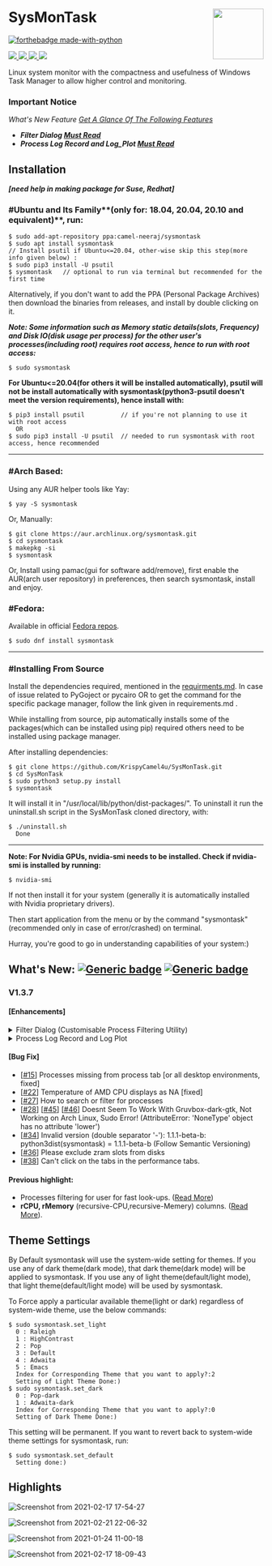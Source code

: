 # SysMonTask  <img align="right" width="100" height="100" src="https://user-images.githubusercontent.com/48773008/108200308-4d170080-7144-11eb-8354-0c528c7b1ac2.png">
[![forthebadge made-with-python](http://ForTheBadge.com/images/badges/made-with-python.svg)](https://www.python.org/)

<p align="left">
<a href="https://github.com/KrispyCamel4u/SysMonTask/commit-activity">
    <img src="https://img.shields.io/badge/Maintained%3F-yes-green.svg">
</a>

<a href="https://github.com/KrispyCamel4u/SysMonTask/tags/">
    <img src="https://img.shields.io/github/v/tag/KrispyCamel4u/SysMonTask.svg">
</a>
<a href="https://github.com/KrispyCamel4u/SysMonTask/master/LICENSE">
    <img src="https://img.shields.io/github/license/KrispyCamel4u/SysMonTask.svg">
</a>

<a href="https://github.com/KrispyCamel4u">
    <img src="https://img.shields.io/badge/Need%20help%3F-Ask-27B89C">
</a>
</p>

Linux system monitor with the compactness and usefulness of Windows Task Manager to allow higher control and monitoring.

### Important Notice
*What's New Feature [Get A Glance Of The Following Features](https://github.com/KrispyCamel4u/SysMonTask#whats-new--)*
- ***Filter Dialog [Must Read](https://github.com/KrispyCamel4u/SysMonTask/blob/master/DOCS.md#filter-dialog-view-filter)*** 
- ***Process Log Record and Log_Plot [Must Read](https://github.com/KrispyCamel4u/SysMonTask/blob/master/DOCS.md#process-log-recordplot)***

## Installation
***[need help in making package for Suse, Redhat]***

### #Ubuntu and Its Family**(only for: 18.04, 20.04, 20.10 and equivalent)**, run: 
```
$ sudo add-apt-repository ppa:camel-neeraj/sysmontask
$ sudo apt install sysmontask
// Install psutil if Ubuntu<=20.04, other-wise skip this step(more info given below) : 
$ sudo pip3 install -U psutil
$ sysmontask   // optional to run via terminal but recommended for the first time 
```
Alternatively, if you don't want to add the PPA (Personal Package Archives) then download the binaries from releases, and install by double clicking on it.

***Note: Some information such as Memory static details(slots, Frequency) and Disk IO(disk usage per process) for the other user's processes(including root) requires root access, hence to run with root access:***
```
$ sudo sysmontask
```
**For Ubuntu<=20.04(for others it will be installed automatically), psutil will not be install automatically with sysmontask(python3-psutil doesn't meet the version requirements), hence install with:**

```
$ pip3 install psutil          // if you're not planning to use it with root access
  OR
$ sudo pip3 install -U psutil  // needed to run sysmontask with root access, hence recommended
```
---

### #Arch Based:
Using any AUR helper tools like Yay:
```
$ yay -S sysmontask
```
Or, Manually:
```
$ git clone https://aur.archlinux.org/sysmontask.git
$ cd sysmontask
$ makepkg -si
$ sysmontask
```
Or,
Install using pamac(gui for software add/remove), first enable the AUR(arch user repository) in preferences, then search sysmontask, install and enjoy.

### #Fedora:

Available in official [Fedora repos](https://src.fedoraproject.org/rpms/sysmontask).
```
$ sudo dnf install sysmontask
```
---
### #Installing From Source
Install the dependencies required, mentioned in the [requirments.md](https://github.com/KrispyCamel4u/SysMonTask/blob/master/requirements.md). In case of issue related to PyGoject or pycairo OR to get the command for the specific package manager, follow the link given in requirements.md . 

While installing from source, pip automatically installs some of the packages(which can be installed using pip) required others need to be installed using package manager.

After installing dependencies:
```
$ git clone https://github.com/KrispyCamel4u/SysMonTask.git
$ cd SysMonTask
$ sudo python3 setup.py install
$ sysmontask
```
It will install it in "/usr/local/lib/python<version>/dist-packages/".
To uninstall it run the uninstall.sh script in the SysMonTask cloned directory, with:
```
$ ./uninstall.sh
  Done
```

---

**Note: For Nvidia GPUs, nvidia-smi needs to be installed. Check if nvidia-smi is installed by running:**
```
$ nvidia-smi
```
If not then install it for your system (generally it is automatically installed with Nvidia proprietary drivers).

Then start application from the menu or by the command "sysmontask" (recommended only in case of error/crashed) on terminal.

Hurray, you're good to go in understanding capabilities of your system:)


## What's New: [![Generic badge](https://img.shields.io/badge/What's_New-History-red.svg)](https://github.com/KrispyCamel4u/SysMonTask/blob/master/HISTORY.md) [![Generic badge](https://img.shields.io/badge/Read_More-Docs-blueviolet.svg)](https://github.com/KrispyCamel4u/SysMonTask/blob/master/DOCS.md)

### V1.3.7
#### [Enhancements]
<details>
 <summary>Filter Dialog (Customisable Process Filtering Utility)</summary> 
 
 Highly Customisable fearure to preicisely pin-point the unwanted process to filter them out. Can be accesed from **View->Filter**
 **Strict Syntex and semantic** need to be followed to use it, ***Hence [Must Read](https://github.com/KrispyCamel4u/SysMonTask/blob/master/DOCS.md#filter-dialog-view-filter) the Docs to use it*** 
 ![Screenshot from 2021-04-14 22-42-58](https://user-images.githubusercontent.com/48773008/114751481-d298e480-9d72-11eb-8fc2-13b370b557f2.png)
 
 A simple TYPE:I use given below:
 
 To filter out process which contains a peculiar word in its Name, Owner and Command, add the word in Filter as given below:
 ```<word>:1```
 
 ***NOTE:** Using without Filter will show all the processes. Since python is not a Fast executing language, the CPU utilisation will be more than 1% in steady state. Using Filter to remove all root process reduces the burden a improved performance can be seen. Hence for **low end systems** use FILTER.*
 
</details>

<details>
    <summary>Process Log Record and Log Plot</summary>

Process performance metrics can be recorded as Logs in **$HOME/sysmontask_log** directory using Record button on selected process and can be visualised using Log_Plot. [Read More](https://github.com/KrispyCamel4u/SysMonTask/blob/master/DOCS.md#process-log-recordplot)

**Record**

![Screenshot from 2021-04-14 22-42-58](https://user-images.githubusercontent.com/48773008/114751481-d298e480-9d72-11eb-8fc2-13b370b557f2.png)

**Log_Plot** utility uses matplotlib(python3-matplotlib) and it is not installed automatically. To use it install matplotlib via pip3 or pacakge manager.

![Screenshot from 2021-04-16 11-42-51](https://user-images.githubusercontent.com/48773008/114979668-ea728480-9ea8-11eb-8655-e8730a32418e.png)


</details>

#### [Bug Fix]
- [[#15](https://github.com/KrispyCamel4u/SysMonTask/issues/15)] Processes missing from process tab [or all desktop environments, fixed]
- [[#22](https://github.com/KrispyCamel4u/SysMonTask/issues/22)] Temperature of AMD CPU displays as NA [fixed]
- [[#27](https://github.com/KrispyCamel4u/SysMonTask/issues/27)] How to search or filter for processes
- [[#28](https://github.com/KrispyCamel4u/SysMonTask/issues/28)] [[#45](https://github.com/KrispyCamel4u/SysMonTask/issues/45)] [[#46](https://github.com/KrispyCamel4u/SysMonTask/issues/46)] Doesnt Seem To Work With Gruvbox-dark-gtk, Not Working on Arch Linux, Sudo Error! (AttributeError: 'NoneType' object has no attribute 'lower')
- [[#34](https://github.com/KrispyCamel4u/SysMonTask/issues/36)] Invalid version (double separator '-'): 1.1.1-beta-b: python3dist(sysmontask) = 1.1.1-beta-b (Follow Semantic Versioning)
- [[#36](https://github.com/KrispyCamel4u/SysMonTask/issues/36)] Please exclude zram slots from disks
- [[#38](https://github.com/KrispyCamel4u/SysMonTask/issues/38)] Can't click on the tabs in the performance tabs.
 
#### Previous highlight:
- Processes filtering for user for fast look-ups. ([Read More](https://github.com/KrispyCamel4u/SysMonTask/blob/master/DOCS.md))
- **rCPU, rMemory** (recursive-CPU,recursive-Memery) columns. ([Read More](https://github.com/KrispyCamel4u/SysMonTask/blob/master/DOCS.md)).


## Theme Settings

By Default sysmontask will use the system-wide setting for themes. If you use any of dark theme(dark mode), that dark theme(dark mode) will be applied to sysmontask. If you use any of light theme(default/light mode), that light theme(default/light mode) will be used by sysmontask. 

To Force apply a particular available theme(light or dark) regardless of system-wide theme, use the below commands:
```
$ sudo sysmontask.set_light
  0 : Raleigh
  1 : HighContrast
  2 : Pop
  3 : Default
  4 : Adwaita
  5 : Emacs
  Index for Corresponding Theme that you want to apply?:2
  Setting of Light Theme Done:)
$ sudo sysmontask.set_dark
  0 : Pop-dark
  1 : Adwaita-dark
  Index for Corresponding Theme that you want to apply?:0
  Setting of Dark Theme Done:)
  ```
This setting will be permanent. If you want to revert back to system-wide theme settings for sysmontask, run:
```
$ sudo sysmontask.set_default
  Setting done:)
```

## Highlights
![Screenshot from 2021-02-17 17-54-27](https://user-images.githubusercontent.com/48773008/108204170-79814b80-7149-11eb-8b1f-843a1efa8d42.png)

![Screenshot from 2021-02-21 22-06-32](https://user-images.githubusercontent.com/48773008/108631693-1bc66980-7491-11eb-8b1e-59df9622bd32.png)

![Screenshot from 2021-01-24 11-00-18](https://user-images.githubusercontent.com/48773008/105622210-7ab6a580-5e35-11eb-9a43-8f09c0efbdb2.png)

![Screenshot from 2021-02-17 18-09-43](https://user-images.githubusercontent.com/48773008/108212228-a33f7000-7153-11eb-9d3d-2c56d411efc7.png)



